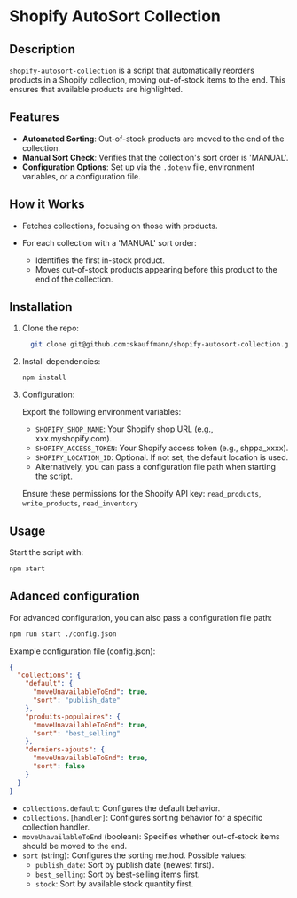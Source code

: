 # Shopify AutoSort Collection

## Description

`shopify-autosort-collection` is a script that automatically reorders products in a Shopify collection, moving out-of-stock items to the end. This ensures that available products are highlighted.

## Features

- **Automated Sorting**: Out-of-stock products are moved to the end of the collection.
- **Manual Sort Check**: Verifies that the collection's sort order is 'MANUAL'.
- **Configuration Options**: Set up via the `.dotenv` file, environment variables, or a configuration file.

## How it Works

- Fetches collections, focusing on those with products.

- For each collection with a 'MANUAL' sort order:
  - Identifies the first in-stock product.
  - Moves out-of-stock products appearing before this product to the end of the collection.

## Installation

1. Clone the repo:

    ```bash
      git clone git@github.com:skauffmann/shopify-autosort-collection.git
    ```

2. Install dependencies:

    ```bash
    npm install
    ```

3. Configuration:

    Export the following environment variables:

    - `SHOPIFY_SHOP_NAME`: Your Shopify shop URL (e.g., xxx.myshopify.com).
    - `SHOPIFY_ACCESS_TOKEN`: Your Shopify access token (e.g., shppa_xxxx).
    - `SHOPIFY_LOCATION_ID`: Optional. If not set, the default location is used.
    - Alternatively, you can pass a configuration file path when starting the script.

    Ensure these permissions for the Shopify API key: `read_products`, `write_products`, `read_inventory`


## Usage

Start the script with:

```bash
npm start
```

## Adanced configuration

For advanced configuration, you can also pass a configuration file path:

```bash
npm run start ./config.json
```

Example configuration file (config.json):

```json
{
  "collections": {
    "default": {
      "moveUnavailableToEnd": true,
      "sort": "publish_date"
    },
    "produits-populaires": {
      "moveUnavailableToEnd": true,
      "sort": "best_selling"
    },
    "derniers-ajouts": {
      "moveUnavailableToEnd": true,
      "sort": false
    }
  }
}
```

- `collections.default`: Configures the default behavior.
- `collections.[handler]`: Configures sorting behavior for a specific collection handler.
- `moveUnavailableToEnd` (boolean): Specifies whether out-of-stock items should be moved to the end.
- `sort` (string): Configures the sorting method.
  Possible values:
  - `publish_date`: Sort by publish date (newest first).
  - `best_selling`: Sort by best-selling items first.
  - `stock`: Sort by available stock quantity first.
